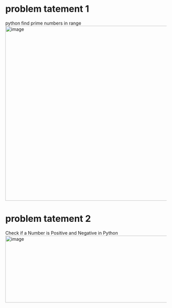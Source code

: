 # problem tatement 1
python find prime numbers in range 
<img width="1302" height="546" alt="image" src="https://github.com/user-attachments/assets/aa3a398e-4560-444a-9f36-c1e5116b3c04" />
# problem tatement 2
Check if a Number is Positive and Negative in Python
<img width="1284" height="209" alt="image" src="https://github.com/user-attachments/assets/c2030636-e801-46e2-937c-6cd9f2c3339a" />




